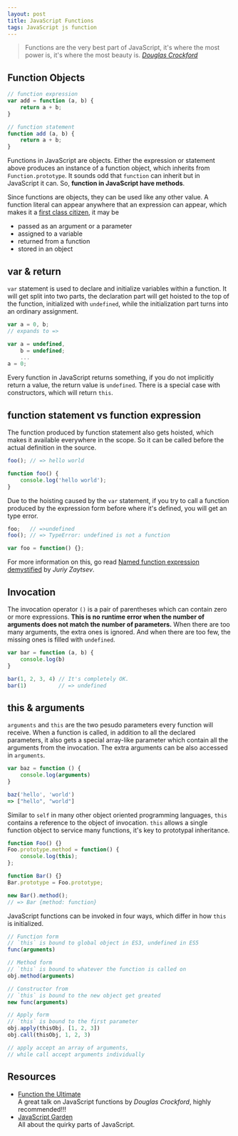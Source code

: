 ```yaml
---
layout: post
title: JavaScript Functions
tags: JavaScript js function
---
```



> Functions are the very best part of JavaScript, it's where the most
> power is, it's where the most beauty is.
> <cite>[Douglas Crockford][]</cite>


## Function Objects

```js
// function expression
var add = function (a, b) {
    return a + b;
}

// function statement
function add (a, b) {
    return a + b;
}
```

Functions in JavaScript are objects. Either the expression or
statement above produces an instance of a function object, which
inherits from `Function.prototype`. It sounds odd that `function` can
inherit but in JavaScript it can. So, __function in JavaScript have
methods__.

Since functions are objects, they can be used like any other value.  A
function literal can appear anywhere that an expression can appear,
which makes it a [first class citizen][], it may be

- passed as an argument or a parameter
- assigned to a variable
- returned from a function
- stored in an object


## var & return

`var` statement is used to declare and initialize variables within a
function. It will get split into two parts, the declaration part will
get hoisted to the top of the function, initialized with `undefined`,
while the initialization part turns into an ordinary assignment.

```js
var a = 0, b;
// expands to =>

var a = undefined,
    b = undefined;
    ...
a = 0;
```

Every function in JavaScript returns something, if you do not implicitly
return a value, the return value is `undefined`. There is a special case
with constructors, which will return `this`.


## function statement vs function expression

The function produced by function statement also gets hoisted, which makes
it available everywhere in the scope. So it can be called before the actual
definition in the source.

```js
foo(); // => hello world

function foo() {
    console.log('hello world');
}
```

Due to the hoisting caused by the `var` statement, if you try to call a
function produced by the expression form before where it's defined, you
will get an type error.

```js
foo;   // =>undefined
foo(); // => TypeError: undefined is not a function

var foo = function() {};
```

For more information on this, go read
[Named function expression demystified][] by _Juriy Zaytsev_.


## Invocation

The invocation operator `()` is a pair of parentheses which can
contain zero or more expressions. __This is no runtime error when the
number of arguments does not match the number of parameters.__ When
there are too many arguments, the extra ones is ignored. And when
there are too few, the missing ones is filled with `undefined`.

```js
var bar = function (a, b) {
    console.log(b)
}

bar(1, 2, 3, 4) // It's completely OK.
bar(1)          // => undefined
```


## this & arguments

`arguments` and `this` are the two pesudo parameters every function
will receive. When a function is called, in addition to all the
declared parameters, it also gets a special array-like parameter which
contain all the arguments from the invocation. The extra arguments can
be also accessed in `arguments`.

```js
var baz = function () {
    console.log(arguments)
}

baz('hello', 'world')
=> ["hello", "world"]
```

Similar to `self` in many other object oriented programming languages,
`this` contains a reference to the object of invocation. `this` allows
a single function object to service many functions, it's key to prototypal
inheritance.

```js
function Foo() {}
Foo.prototype.method = function() {
    console.log(this);
};

function Bar() {}
Bar.prototype = Foo.prototype;

new Bar().method();
// => Bar {method: function}
```


JavaScript functions can be invoked in four ways, which differ in how
`this` is initialized.

```js
// Function form
// `this` is bound to global object in ES3, undefined in ES5
func(arguments)

// Method form
// `this` is bound to whatever the function is called on
obj.method(arguments)

// Constructor from
// `this` is bound to the new object get greated
new func(arguments)

// Apply form
// `this` is bound to the first parameter
obj.apply(thisObj, [1, 2, 3])
obj.call(thisObj, 1, 2, 3)

// apply accept an array of arguments,
// while call accept arguments individually
```


## Resources

- [Function the Ultimate][] <br> A great talk on JavaScript functions by
  _Douglas Crockford_, highly recommended!!!
- [JavaScript Garden][] <br> All about the quirky parts of JavaScript.


[Douglas Crockford]: http://www.crockford.com/
[first class citizen]: http://en.wikipedia.org/wiki/First-class_citizen
[Named function expression demystified]: http://kangax.github.io/nfe/
[Function the Ultimate]: http://www.youtube.com/watch?v=ya4UHuXNygM
[JavaScript Garden]: http://bonsaiden.github.io/JavaScript-Garden/
